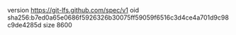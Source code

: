 version https://git-lfs.github.com/spec/v1
oid sha256:b7ed0a65e0686f5926326b30075ff59059f6516c3d4ce4a701d9c98c9de4285d
size 8600
